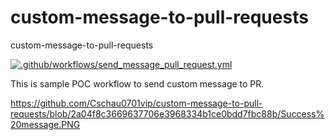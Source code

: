 # custom-message-to-pull-requests
custom-message-to-pull-requests

[![.github/workflows/send_message_pull_request.yml](https://github.com/Cschau0701vip/custom-message-to-pull-requests/actions/workflows/send_message_pull_request.yml/badge.svg)](https://github.com/Cschau0701vip/custom-message-to-pull-requests/actions/workflows/send_message_pull_request.yml)

This is sample POC workflow to send custom message to PR.

https://github.com/Cschau0701vip/custom-message-to-pull-requests/blob/2a04f8c3669637706e3968334b1ce0bdd7fbc88b/Success%20message.PNG
